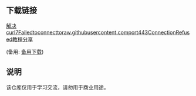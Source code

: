 

## 下载链接
[解决curl7Failedtoconnecttoraw.githubusercontent.comport443ConnectionRefused教程分享](https://pan.quark.cn/s/4a057c326efe) 

(备用: [备用下载](https://pan.baidu.com/s/1N99QjKlN-nDxHrNvnKRbDA?pwd=1234))

## 说明

该仓库仅用于学习交流，请勿用于商业用途。
